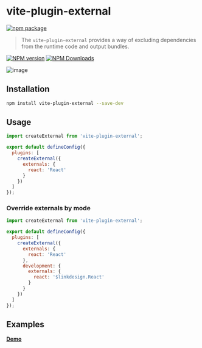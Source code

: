 # vite-plugin-external

[![npm package](https://nodei.co/npm/vite-plugin-external.png?downloads=true&downloadRank=true&stars=true)](https://www.npmjs.com/package/vite-plugin-external)

> The `vite-plugin-external` provides a way of excluding dependencies from the runtime code and output bundles.

[![NPM version](https://img.shields.io/npm/v/vite-plugin-external.svg?style=flat)](https://npmjs.org/package/vite-plugin-external)
[![NPM Downloads](https://img.shields.io/npm/dm/vite-plugin-external.svg?style=flat)](https://npmjs.org/package/vite-plugin-external)

![image](https://user-images.githubusercontent.com/6262382/126889725-a5d276ad-913a-4498-8da1-2aa3fd1404ab.png)

## Installation

```bash
npm install vite-plugin-external --save-dev
```

## Usage

```js
import createExternal from 'vite-plugin-external';

export default defineConfig({
  plugins: [
    createExternal({
      externals: {
        react: 'React'
      }
    })
  ]
});
```

### Override externals by mode

```js
import createExternal from 'vite-plugin-external';

export default defineConfig({
  plugins: [
    createExternal({
      externals: {
        react: 'React'
      },
      development: {
        externals: {
          react: '$linkdesign.React'
        }
      }
    })
  ]
});
```

## Examples

**[Demo](examples/demo-external)**
